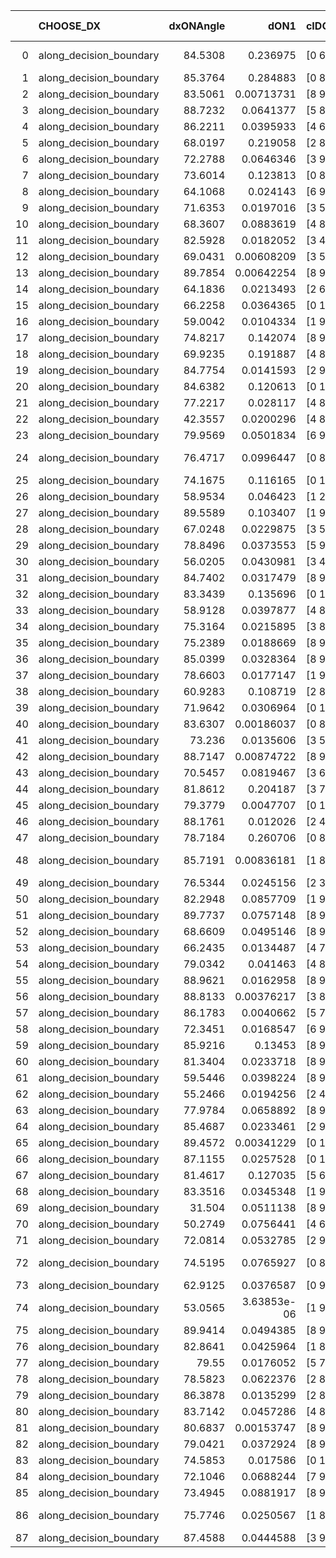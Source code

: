 |    | CHOOSE_DX               |   dxONAngle |        dON1 | cIDON1   |   dON_patch_1 |   nTON |         dON |   dxOFFAngle |       dOFF1 | cIDOFF1   |   dOFF_patch_1 |   nTOFF |        dOFF | SUCCESS   |   nExp |   dual_point_id |   subpoint_time_seconds |   total_execution_time |        logp |        dOFF/dON | Vote dOFF>dON   |
|---:|:------------------------|------------:|------------:|:---------|--------------:|-------:|------------:|-------------:|------------:|:----------|---------------:|--------:|------------:|:----------|-------:|----------------:|------------------------:|-----------------------:|------------:|----------------:|:----------------|
|  0 | along_decision_boundary |     84.5308 | 0.236975    | [0 6]    |   0.236975    |      1 | 0.236975    |      73.9151 | 4.94869e-05 | [1 6]     |    4.94869e-05 |       1 | 4.94869e-05 | False     |      1 |               1 |                2.07774  |                2.46237 |  0          |     0.000208827 | False           |
|  1 | along_decision_boundary |     85.3764 | 0.284883    | [0 8]    |   0.284883    |      1 | 0.284883    |      80.4956 | 0.0886707   | [1 8]     |    0.0886707   |       1 | 0.0886707   | False     |      2 |               2 |                1.11287  |                3.58879 | -0.5        |     0.311253    | False           |
|  2 | along_decision_boundary |     83.5061 | 0.00713731  | [8 9]    |   0.00713731  |      1 | 0.00713731  |      84.927  | 0.00115141  | [8 9]     |    0.00115141  |       1 | 0.00115141  | False     |      3 |               3 |                0.659557 |                4.2523  | -1          |     0.161322    | False           |
|  3 | along_decision_boundary |     88.7232 | 0.0641377   | [5 8]    |   0.0641377   |      1 | 0.0641377   |      88.4804 | 0.0932603   | [5 8]     |    0.0932603   |       1 | 0.0932603   | True      |      4 |               6 |                0.808496 |                6.44796 | -1.5        |     1.45407     | True            |
|  4 | along_decision_boundary |     86.2211 | 0.0395933   | [4 6]    |   0.0395933   |      1 | 0.0395933   |      79.625  | 0.0323329   | [4 6]     |    0.0323329   |       1 | 0.0323329   | False     |      5 |               7 |                1.10461  |                7.55961 | -0.5        |     0.816624    | False           |
|  5 | along_decision_boundary |     68.0197 | 0.219058    | [2 8]    |   0.219058    |      1 | 0.219058    |      70.0325 | 0.120269    | [2 8]     |    0.120269    |       1 | 0.120269    | False     |      6 |               8 |                1.03098  |                8.5996  | -0.9        |     0.549027    | False           |
|  6 | along_decision_boundary |     72.2788 | 0.0646346   | [3 9]    |   0.0646346   |      1 | 0.0646346   |      76.9497 | 0.255561    | [3 9]     |    0.255561    |       1 | 0.255561    | True      |      7 |               9 |                1.32068  |                9.92729 | -1.33333    |     3.95393     | True            |
|  7 | along_decision_boundary |     73.6014 | 0.123813    | [0 8]    |   0.123813    |      1 | 0.123813    |      72.1672 | 0.0465096   | [1 8]     |    0.0465096   |       1 | 0.0465096   | False     |      8 |              10 |                0.982267 |               10.9136  | -0.642857   |     0.375643    | False           |
|  8 | along_decision_boundary |     64.1068 | 0.024143    | [6 9]    |   0.024143    |      1 | 0.024143    |      65.5568 | 0.0386553   | [6 9]     |    0.0386553   |       1 | 0.0386553   | True      |      9 |              12 |                0.650816 |               11.5944  | -1          |     1.6011      | True            |
|  9 | along_decision_boundary |     71.6353 | 0.0197016   | [3 5]    |   0.0197016   |      1 | 0.0197016   |      72.9401 | 0.00962789  | [3 5]     |    0.00962789  |       1 | 0.00962789  | False     |     10 |              15 |                1.27365  |               14.214   | -0.5        |     0.488686    | False           |
| 10 | along_decision_boundary |     68.3607 | 0.0883619   | [4 8]    |   0.0883619   |      1 | 0.0883619   |      70.7332 | 0.0626316   | [4 8]     |    0.0626316   |       1 | 0.0626316   | False     |     11 |              17 |                1.08199  |               15.3191  | -0.8        |     0.708808    | False           |
| 11 | along_decision_boundary |     82.5928 | 0.0182052   | [3 4]    |   0.0182052   |      1 | 0.0182052   |      88.8539 | 0.00169491  | [3 4]     |    0.00169491  |       1 | 0.00169491  | False     |     12 |              18 |                0.754703 |               16.0819  | -1.13636    |     0.0931005   | False           |
| 12 | along_decision_boundary |     69.0431 | 0.00608209  | [3 5]    |   0.00608209  |      1 | 0.00608209  |      78.9958 | 0.087473    | [3 5]     |    0.087473    |       1 | 0.087473    | True      |     13 |              19 |                0.818685 |               16.9045  | -1.5        |    14.3821      | True            |
| 13 | along_decision_boundary |     89.7854 | 0.00642254  | [8 9]    |   0.00642254  |      1 | 0.00642254  |      77.6101 | 0.0745265   | [8 9]     |    0.0745265   |       1 | 0.0745265   | True      |     14 |              21 |                0.70986  |               17.6561  | -0.961538   |    11.6039      | True            |
| 14 | along_decision_boundary |     64.1836 | 0.0213493   | [2 6]    |   0.0213493   |      1 | 0.0213493   |      72.1215 | 0.0501624   | [2 6]     |    0.0501624   |       1 | 0.0501624   | True      |     15 |              22 |                0.942833 |               18.604   | -0.571429   |     2.3496      | True            |
| 15 | along_decision_boundary |     66.2258 | 0.0364365   | [0 1]    |   0.0364365   |      1 | 0.0364365   |      73.9036 | 0.124524    | [0 1]     |    0.124524    |       1 | 0.124524    | True      |     16 |              23 |                1.08944  |               19.7024  | -0.3        |     3.41755     | True            |
| 16 | along_decision_boundary |     59.0042 | 0.0104334   | [1 9]    |   0.0104334   |      1 | 0.0104334   |      87.3592 | 0.014961    | [0 9]     |    0.014961    |       1 | 0.014961    | True      |     17 |              25 |                0.792045 |               20.5386  | -0.125      |     1.43395     | True            |
| 17 | along_decision_boundary |     74.8217 | 0.142074    | [8 9]    |   0.142074    |      1 | 0.142074    |      82.8204 | 0.0722844   | [8 9]     |    0.0722844   |       1 | 0.0722844   | False     |     18 |              26 |                1.05516  |               21.6027  | -0.0294118  |     0.508781    | False           |
| 18 | along_decision_boundary |     69.9235 | 0.191887    | [4 8]    |   0.191887    |      1 | 0.191887    |      71.5041 | 0.00981644  | [4 8]     |    0.00981644  |       1 | 0.00981644  | False     |     19 |              28 |                1.34169  |               23.9071  | -0.111111   |     0.0511573   | False           |
| 19 | along_decision_boundary |     84.7754 | 0.0141593   | [2 9]    |   0.0141593   |      1 | 0.0141593   |      89.0437 | 0.154458    | [2 9]     |    0.154458    |       1 | 0.154458    | True      |     20 |              29 |                1.13578  |               25.0479  | -0.236842   |    10.9086      | True            |
| 20 | along_decision_boundary |     84.6382 | 0.120613    | [0 1]    |   0.120613    |      1 | 0.120613    |      83.1579 | 0.119085    | [0 1]     |    0.119085    |       1 | 0.119085    | False     |     21 |              30 |                1.62584  |               26.6787  | -0.1        |     0.987327    | False           |
| 21 | along_decision_boundary |     77.2217 | 0.028117    | [4 8]    |   0.028117    |      1 | 0.028117    |      82.1687 | 0.004579    | [4 8]     |    0.004579    |       1 | 0.004579    | False     |     22 |              31 |                0.682736 |               27.3674  | -0.214286   |     0.162855    | False           |
| 22 | along_decision_boundary |     42.3557 | 0.0200296   | [4 8]    |   0.0200296   |      1 | 0.0200296   |      47.5422 | 0.00806774  | [4 8]     |    0.00806774  |       1 | 0.00806774  | False     |     23 |              33 |                0.729372 |               28.1404  | -0.363636   |     0.402792    | False           |
| 23 | along_decision_boundary |     79.9569 | 0.0501834   | [6 9]    |   0.0501834   |      1 | 0.0501834   |      84.7061 | 0.260669    | [6 9]     |    0.260669    |       1 | 0.260669    | True      |     24 |              34 |                1.70766  |               29.8551  | -0.543478   |     5.19433     | True            |
| 24 | along_decision_boundary |     76.4717 | 0.0996447   | [0 8]    |   0.0996447   |      1 | 0.0996447   |      75.3048 | 7.34499e-06 | [1 8]     |    7.34499e-06 |       1 | 7.34499e-06 | False     |     25 |              35 |                1.38468  |               31.2478  | -0.333333   |     7.37118e-05 | False           |
| 25 | along_decision_boundary |     74.1675 | 0.116165    | [0 1]    |   0.116165    |      1 | 0.116165    |      89.5711 | 0.272524    | [0 1]     |    0.272524    |       1 | 0.272524    | True      |     26 |              37 |                1.92371  |               33.205   | -0.5        |     2.346       | True            |
| 26 | along_decision_boundary |     58.9534 | 0.046423    | [1 2]    |   0.046423    |      1 | 0.046423    |      82.5907 | 0.0625146   | [0 2]     |    0.0625146   |       1 | 0.0625146   | True      |     27 |              38 |                0.788853 |               34.0009  | -0.307692   |     1.34663     | True            |
| 27 | along_decision_boundary |     89.5589 | 0.103407    | [1 9]    |   0.103407    |      1 | 0.103407    |      69.8421 | 0.00600655  | [0 9]     |    0.00600655  |       1 | 0.00600655  | False     |     28 |              39 |                0.985755 |               34.993   | -0.166667   |     0.0580867   | False           |
| 28 | along_decision_boundary |     67.0248 | 0.0229875   | [3 5]    |   0.0229875   |      1 | 0.0229875   |      66.7145 | 0.0474657   | [3 5]     |    0.0474657   |       1 | 0.0474657   | True      |     29 |              40 |                0.697326 |               35.6978  | -0.285714   |     2.06484     | True            |
| 29 | along_decision_boundary |     78.8496 | 0.0373553   | [5 9]    |   0.0373553   |      1 | 0.0373553   |      81.3801 | 5.9905e-05  | [5 9]     |    5.9905e-05  |       1 | 5.9905e-05  | False     |     30 |              41 |                0.756806 |               36.4605  | -0.155172   |     0.00160365  | False           |
| 30 | along_decision_boundary |     56.0205 | 0.0430981   | [3 4]    |   0.0430981   |      1 | 0.0430981   |      57.197  | 0.00694653  | [3 4]     |    0.00694653  |       1 | 0.00694653  | False     |     31 |              42 |                0.802668 |               37.2722  | -0.266667   |     0.16118     | False           |
| 31 | along_decision_boundary |     84.7402 | 0.0317479   | [8 9]    |   0.0317479   |      1 | 0.0317479   |      80.9297 | 0.0284364   | [8 9]     |    0.0284364   |       1 | 0.0284364   | False     |     32 |              44 |                1.10741  |               39.5698  | -0.403226   |     0.895696    | False           |
| 32 | along_decision_boundary |     83.3439 | 0.135696    | [0 1]    |   0.135696    |      1 | 0.135696    |      76.1777 | 0.0347361   | [0 1]     |    0.0347361   |       1 | 0.0347361   | False     |     33 |              45 |                1.34432  |               40.9202  | -0.5625     |     0.255984    | False           |
| 33 | along_decision_boundary |     58.9128 | 0.0397877   | [4 8]    |   0.0397877   |      1 | 0.0397877   |      56.0851 | 0.0898124   | [4 8]     |    0.0898124   |       1 | 0.0898124   | True      |     34 |              46 |                0.83     |               41.7607  | -0.742424   |     2.25729     | True            |
| 34 | along_decision_boundary |     75.3164 | 0.0215895   | [3 8]    |   0.0215895   |      1 | 0.0215895   |      82.0359 | 0.0217355   | [3 8]     |    0.0217355   |       1 | 0.0217355   | True      |     35 |              47 |                0.874242 |               42.6429  | -0.529412   |     1.00676     | True            |
| 35 | along_decision_boundary |     75.2389 | 0.0188669   | [8 9]    |   0.0188669   |      1 | 0.0188669   |      74.4812 | 0.0484699   | [8 9]     |    0.0484699   |       1 | 0.0484699   | True      |     36 |              48 |                0.887911 |               43.5358  | -0.357143   |     2.56904     | True            |
| 36 | along_decision_boundary |     85.0399 | 0.0328364   | [8 9]    |   0.0328364   |      1 | 0.0328364   |      82.3142 | 0.13099     | [8 9]     |    0.13099     |       1 | 0.13099     | True      |     37 |              49 |                1.33978  |               44.8805  | -0.222222   |     3.98917     | True            |
| 37 | along_decision_boundary |     78.6603 | 0.0177147   | [1 9]    |   0.0177147   |      1 | 0.0177147   |      78.359  | 0.182086    | [0 9]     |    0.182086    |       1 | 0.182086    | True      |     38 |              50 |                1.07287  |               45.9614  | -0.121622   |    10.2789      | True            |
| 38 | along_decision_boundary |     60.9283 | 0.108719    | [2 8]    |   0.108719    |      1 | 0.108719    |      67.4078 | 0.0683956   | [2 8]     |    0.0683956   |       1 | 0.0683956   | False     |     39 |              51 |                1.23529  |               47.2017  | -0.0526316  |     0.629106    | False           |
| 39 | along_decision_boundary |     71.9642 | 0.0306964   | [0 1]    |   0.0306964   |      1 | 0.0306964   |      75.8    | 0.00378116  | [0 1]     |    0.00378116  |       1 | 0.00378116  | False     |     40 |              52 |                0.856227 |               48.0674  | -0.115385   |     0.123179    | False           |
| 40 | along_decision_boundary |     83.6307 | 0.00186037  | [0 8]    |   0.00186037  |      1 | 0.00186037  |      82.6958 | 0.0554003   | [1 8]     |    0.0554003   |       1 | 0.0554003   | True      |     41 |              53 |                0.819432 |               48.8928  | -0.2        |    29.7791      | True            |
| 41 | along_decision_boundary |     73.236  | 0.0135606   | [3 5]    |   0.0135606   |      1 | 0.0135606   |      84.4773 | 0.0171177   | [3 5]     |    0.0171177   |       1 | 0.0171177   | True      |     42 |              55 |                0.73397  |               49.6479  | -0.109756   |     1.2623      | True            |
| 42 | along_decision_boundary |     88.7147 | 0.00874722  | [8 9]    |   0.00874722  |      1 | 0.00874722  |      84.5831 | 0.0627517   | [8 9]     |    0.0627517   |       1 | 0.0627517   | True      |     43 |              56 |                0.951996 |               50.6079  | -0.047619   |     7.1739      | True            |
| 43 | along_decision_boundary |     70.5457 | 0.0819467   | [3 6]    |   0.0819467   |      1 | 0.0819467   |      74.1958 | 0.0911267   | [3 6]     |    0.0911267   |       1 | 0.0911267   | True      |     44 |              57 |                0.859721 |               51.4726  | -0.0116279  |     1.11202     | True            |
| 44 | along_decision_boundary |     81.8612 | 0.204187    | [3 7]    |   0.204187    |      1 | 0.204187    |      87.7835 | 0.0056315   | [3 7]     |    0.0056315   |       1 | 0.0056315   | False     |     45 |              58 |                1.45286  |               52.9344  | -0          |     0.0275801   | False           |
| 45 | along_decision_boundary |     79.3779 | 0.0047707   | [0 1]    |   0.0047707   |      1 | 0.0047707   |      74.1119 | 0.00287385  | [0 1]     |    0.00287385  |       1 | 0.00287385  | False     |     46 |              59 |                0.842836 |               53.7859  | -0.0111111  |     0.602396    | False           |
| 46 | along_decision_boundary |     88.1761 | 0.012026    | [2 4]    |   0.012026    |      1 | 0.012026    |      88.6006 | 0.41068     | [2 4]     |    0.41068     |       1 | 0.41068     | True      |     47 |              60 |                1.1944   |               54.9873  | -0.0434783  |    34.1493      | True            |
| 47 | along_decision_boundary |     78.7184 | 0.260706    | [0 8]    |   0.260706    |      1 | 0.260706    |      76.5982 | 0.00567135  | [1 8]     |    0.00567135  |       1 | 0.00567135  | False     |     48 |              61 |                0.7808   |               55.7762  | -0.0106383  |     0.0217538   | False           |
| 48 | along_decision_boundary |     85.7191 | 0.00836181  | [1 8]    |   0.00836181  |      1 | 0.00836181  |      66.8128 | 4.23199e-05 | [0 8]     |    4.23199e-05 |       1 | 4.23199e-05 | False     |     49 |              62 |                0.72308  |               56.5042  | -0.0416667  |     0.00506109  | False           |
| 49 | along_decision_boundary |     76.5344 | 0.0245156   | [2 3]    |   0.0245156   |      1 | 0.0245156   |      78.6777 | 0.0473659   | [2 3]     |    0.0473659   |       1 | 0.0473659   | True      |     50 |              63 |                1.00312  |               57.5123  | -0.0918367  |     1.93207     | True            |
| 50 | along_decision_boundary |     82.2948 | 0.0857709   | [1 9]    |   0.0857709   |      1 | 0.0857709   |      88.3306 | 0.292989    | [0 9]     |    0.292989    |       1 | 0.292989    | True      |     51 |              64 |                1.02895  |               58.5508  | -0.04       |     3.41595     | True            |
| 51 | along_decision_boundary |     89.7737 | 0.0757148   | [8 9]    |   0.0757148   |      1 | 0.0757148   |      86.8397 | 0.0131041   | [8 9]     |    0.0131041   |       1 | 0.0131041   | False     |     52 |              65 |                1.01324  |               59.571   | -0.00980392 |     0.173072    | False           |
| 52 | along_decision_boundary |     68.6609 | 0.0495146   | [8 9]    |   0.0495146   |      1 | 0.0495146   |      71.0747 | 0.00715987  | [8 9]     |    0.00715987  |       1 | 0.00715987  | False     |     53 |              66 |                0.678019 |               60.2586  | -0.0384615  |     0.144601    | False           |
| 53 | along_decision_boundary |     66.2435 | 0.0134487   | [4 7]    |   0.0134487   |      1 | 0.0134487   |      71.2257 | 0.0786103   | [4 7]     |    0.0786103   |       1 | 0.0786103   | True      |     54 |              67 |                0.800738 |               61.0683  | -0.0849057  |     5.84519     | True            |
| 54 | along_decision_boundary |     79.0342 | 0.041463    | [4 8]    |   0.041463    |      1 | 0.041463    |      75.2537 | 0.0407911   | [4 8]     |    0.0407911   |       1 | 0.0407911   | False     |     55 |              68 |                0.690816 |               61.7681  | -0.037037   |     0.983795    | False           |
| 55 | along_decision_boundary |     88.9621 | 0.0162958   | [8 9]    |   0.0162958   |      1 | 0.0162958   |      89.288  | 0.023389    | [8 9]     |    0.023389    |       1 | 0.023389    | True      |     56 |              69 |                0.860538 |               62.6396  | -0.0818182  |     1.43527     | True            |
| 56 | along_decision_boundary |     88.8133 | 0.00376217  | [3 8]    |   0.00376217  |      1 | 0.00376217  |      84.8671 | 0.180761    | [3 8]     |    0.180761    |       1 | 0.180761    | True      |     57 |              71 |                1.12038  |               64.5482  | -0.0357143  |    48.0471      | True            |
| 57 | along_decision_boundary |     86.1783 | 0.0040662   | [5 7]    |   0.0040662   |      1 | 0.0040662   |      85.3013 | 0.0688277   | [5 7]     |    0.0688277   |       1 | 0.0688277   | True      |     58 |              72 |                0.933493 |               65.4903  | -0.00877193 |    16.9268      | True            |
| 58 | along_decision_boundary |     72.3451 | 0.0168547   | [6 9]    |   0.0168547   |      1 | 0.0168547   |      75.7737 | 0.119904    | [6 9]     |    0.119904    |       1 | 0.119904    | True      |     59 |              73 |                1.30818  |               66.8035  | -0          |     7.11399     | True            |
| 59 | along_decision_boundary |     85.9216 | 0.13453     | [8 9]    |   0.13453     |      1 | 0.13453     |      86.2839 | 0.0210135   | [8 9]     |    0.0210135   |       1 | 0.0210135   | False     |     60 |              75 |                1.29625  |               68.1318  | -0.00847458 |     0.156199    | False           |
| 60 | along_decision_boundary |     81.3404 | 0.0233718   | [8 9]    |   0.0233718   |      1 | 0.0233718   |      81.5232 | 0.0571996   | [8 9]     |    0.0571996   |       1 | 0.0571996   | True      |     61 |              76 |                0.758843 |               68.8966  | -0          |     2.44737     | True            |
| 61 | along_decision_boundary |     59.5446 | 0.0398224   | [8 9]    |   0.0398224   |      1 | 0.0398224   |      64.1754 | 0.038875    | [8 9]     |    0.038875    |       1 | 0.038875    | False     |     62 |              77 |                0.686819 |               69.5884  | -0.00819672 |     0.976209    | False           |
| 62 | along_decision_boundary |     55.2466 | 0.0194256   | [2 4]    |   0.0194256   |      1 | 0.0194256   |      72.4231 | 0.0474994   | [2 4]     |    0.0474994   |       1 | 0.0474994   | True      |     63 |              79 |                1.49691  |               71.1223  | -0          |     2.4452      | True            |
| 63 | along_decision_boundary |     77.9784 | 0.0658892   | [8 9]    |   0.0658892   |      1 | 0.0658892   |      70.0469 | 0.144066    | [8 9]     |    0.144066    |       1 | 0.144066    | True      |     64 |              81 |                0.95466  |               73.5286  | -0.00793651 |     2.18649     | True            |
| 64 | along_decision_boundary |     85.4687 | 0.0233461   | [2 9]    |   0.0233461   |      1 | 0.0233461   |      89.6478 | 0.0593488   | [2 9]     |    0.0593488   |       1 | 0.0593488   | True      |     65 |              82 |                0.817015 |               74.3516  | -0.03125    |     2.54213     | True            |
| 65 | along_decision_boundary |     89.4572 | 0.00341229  | [0 1]    |   0.00341229  |      1 | 0.00341229  |      87.0066 | 0.0552561   | [0 1]     |    0.0552561   |       1 | 0.0552561   | True      |     66 |              83 |                0.614418 |               74.9711  | -0.0692308  |    16.1933      | True            |
| 66 | along_decision_boundary |     87.1155 | 0.0257528   | [0 1]    |   0.0257528   |      1 | 0.0257528   |      87.7535 | 0.17352     | [0 1]     |    0.17352     |       1 | 0.17352     | True      |     67 |              84 |                0.938349 |               75.914   | -0.121212   |     6.73791     | True            |
| 67 | along_decision_boundary |     81.4617 | 0.127035    | [5 6]    |   0.127035    |      1 | 0.127035    |      82.9905 | 0.0329543   | [5 6]     |    0.0329543   |       1 | 0.0329543   | False     |     68 |              85 |                1.11813  |               77.0401  | -0.186567   |     0.259412    | False           |
| 68 | along_decision_boundary |     83.3516 | 0.0345348   | [1 9]    |   0.0345348   |      1 | 0.0345348   |      74.7903 | 0.118322    | [0 9]     |    0.118322    |       1 | 0.118322    | True      |     69 |              86 |                1.6031   |               78.6522  | -0.117647   |     3.42615     | True            |
| 69 | along_decision_boundary |     31.504  | 0.0511138   | [8 9]    |   0.0511138   |      1 | 0.0511138   |      46.192  | 0.0318728   | [8 9]     |    0.0318728   |       1 | 0.0318728   | False     |     70 |              87 |                0.851482 |               79.5087  | -0.181159   |     0.623565    | False           |
| 70 | along_decision_boundary |     50.2749 | 0.0756441   | [4 6]    |   0.0756441   |      1 | 0.0756441   |      51.568  | 0.0361204   | [4 6]     |    0.0361204   |       1 | 0.0361204   | False     |     71 |              88 |                0.663764 |               80.1784  | -0.114286   |     0.477504    | False           |
| 71 | along_decision_boundary |     72.0814 | 0.0532785   | [2 9]    |   0.0532785   |      1 | 0.0532785   |      69.1817 | 0.13032     | [2 9]     |    0.13032     |       1 | 0.13032     | True      |     72 |              90 |                0.694357 |               81.9671  | -0.0633803  |     2.44602     | True            |
| 72 | along_decision_boundary |     74.5195 | 0.0765927   | [0 8]    |   0.0765927   |      1 | 0.0765927   |      61.9859 | 4.69645e-05 | [1 8]     |    4.69645e-05 |       1 | 4.69645e-05 | False     |     73 |              92 |                0.613133 |               82.6048  | -0.111111   |     0.000613172 | False           |
| 73 | along_decision_boundary |     62.9125 | 0.0376587   | [0 9]    |   0.0376587   |      1 | 0.0376587   |      68.8742 | 0.0410373   | [1 9]     |    0.0410373   |       1 | 0.0410373   | True      |     74 |              93 |                0.873803 |               83.4866  | -0.0616438  |     1.08972     | True            |
| 74 | along_decision_boundary |     53.0565 | 3.63853e-06 | [1 9]    |   3.63853e-06 |      1 | 3.63853e-06 |      81.7427 | 0.0949114   | [0 9]     |    0.0949114   |       1 | 0.0949114   | True      |     75 |              94 |                0.91015  |               84.4027  | -0.108108   | 26085.1         | True            |
| 75 | along_decision_boundary |     89.9414 | 0.0494385   | [8 9]    |   0.0494385   |      1 | 0.0494385   |      82.5721 | 0.0870704   | [8 9]     |    0.0870704   |       1 | 0.0870704   | True      |     76 |              98 |                0.926852 |               87.8021  | -0.166667   |     1.76119     | True            |
| 76 | along_decision_boundary |     82.8641 | 0.0425964   | [1 8]    |   0.0425964   |      1 | 0.0425964   |      79.5365 | 0.0180172   | [0 8]     |    0.0180172   |       1 | 0.0180172   | False     |     77 |              99 |                0.688518 |               88.4946  | -0.236842   |     0.422974    | False           |
| 77 | along_decision_boundary |     79.55   | 0.0176052   | [5 7]    |   0.0176052   |      1 | 0.0176052   |      85.5806 | 0.00914134  | [5 7]     |    0.00914134  |       1 | 0.00914134  | False     |     78 |             100 |                0.893371 |               89.393   | -0.162338   |     0.51924     | False           |
| 78 | along_decision_boundary |     78.5823 | 0.0622376   | [2 8]    |   0.0622376   |      1 | 0.0622376   |      70.5742 | 0.00172691  | [2 8]     |    0.00172691  |       1 | 0.00172691  | False     |     79 |             101 |                1.13728  |               90.5385  | -0.102564   |     0.027747    | False           |
| 79 | along_decision_boundary |     86.3878 | 0.0135299   | [2 8]    |   0.0135299   |      1 | 0.0135299   |      86.6813 | 0.00835378  | [2 8]     |    0.00835378  |       1 | 0.00835378  | False     |     80 |             102 |                0.658477 |               91.2059  | -0.056962   |     0.617429    | False           |
| 80 | along_decision_boundary |     83.7142 | 0.0457286   | [4 8]    |   0.0457286   |      1 | 0.0457286   |      84.5974 | 0.0037701   | [4 8]     |    0.0037701   |       1 | 0.0037701   | False     |     81 |             103 |                0.940872 |               92.1538  | -0.025      |     0.082445    | False           |
| 81 | along_decision_boundary |     80.6837 | 0.00153747  | [8 9]    |   0.00153747  |      1 | 0.00153747  |      86.8797 | 0.156614    | [8 9]     |    0.156614    |       1 | 0.156614    | True      |     82 |             104 |                0.842644 |               93.0025  | -0.00617284 |   101.865       | True            |
| 82 | along_decision_boundary |     79.0421 | 0.0372924   | [8 9]    |   0.0372924   |      1 | 0.0372924   |      81.3424 | 0.0870007   | [8 9]     |    0.0870007   |       1 | 0.0870007   | True      |     83 |             105 |                0.93714  |               93.9446  | -0.0243902  |     2.33293     | True            |
| 83 | along_decision_boundary |     74.5853 | 0.017586    | [0 1]    |   0.017586    |      1 | 0.017586    |      77.6749 | 0.0412118   | [0 1]     |    0.0412118   |       1 | 0.0412118   | True      |     84 |             106 |                0.813171 |               94.7668  | -0.0542169  |     2.34344     | True            |
| 84 | along_decision_boundary |     72.1046 | 0.0688244   | [7 9]    |   0.0688244   |      1 | 0.0688244   |      74.6197 | 0.0283748   | [7 9]     |    0.0283748   |       1 | 0.0283748   | False     |     85 |             107 |                1.13881  |               95.9137  | -0.0952381  |     0.412278    | False           |
| 85 | along_decision_boundary |     73.4945 | 0.0881917   | [8 9]    |   0.0881917   |      1 | 0.0881917   |      77.4122 | 0.147674    | [8 9]     |    0.147674    |       1 | 0.147674    | True      |     86 |             108 |                1.57687  |               97.4996  | -0.0529412  |     1.67447     | True            |
| 86 | along_decision_boundary |     75.7746 | 0.0250567   | [1 8]    |   0.0250567   |      1 | 0.0250567   |      71.0807 | 1.61728e-06 | [1 8]     |    1.61728e-06 |       1 | 1.61728e-06 | False     |     87 |             109 |                0.643806 |               98.1495  | -0.0930233  |     6.4545e-05  | False           |
| 87 | along_decision_boundary |     87.4588 | 0.0444588   | [3 9]    |   0.0444588   |      1 | 0.0444588   |      87.6993 | 0.0904401   | [3 9]     |    0.0904401   |       1 | 0.0904401   | True      |     88 |             110 |                0.85174  |               99.0092  | -0.0517241  |     2.03424     | True            |